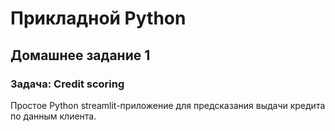 # Прикладной Python
## Домашнее задание 1
### Задача: Credit scoring
Простое Python streamlit-приложение для предсказания выдачи кредита по данным клиента.
